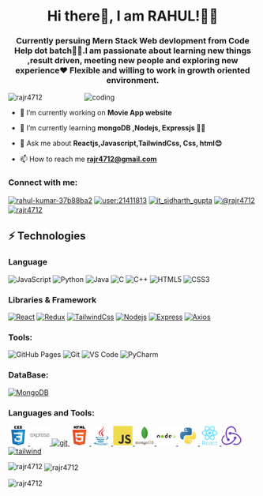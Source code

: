 <h1 align="center">Hi there👋, I am RAHUL!🙋‍♂️</h1>
<h3 align="center">Currently persuing Mern Stack Web devlopment from Code Help dot batch👨‍💻.I am passionate about learning new things ,result driven, meeting new people and exploring new experience❤️ Flexible and willing to work in growth oriented environment.</h3>

<div><img src="https://imgs.search.brave.com/vYohTOrXc0jOiFiPF1yOd6DsdbPM_gCp927Z3LD1heM/rs:fit:640:480:1/g:ce/aHR0cHM6Ly9tZWRp/YTEudGVub3IuY29t/L2ltYWdlcy9jZDM3/ZmE0OWM5ODNhYzkw/NWRmMDAxNmZkNWI2/YTJlZS90ZW5vci5n/aWY_aXRlbWlkPTEz/MTY1MjE2.gif" alt="coding" width="350" align="right" /></div>

<p align="left"> <img src="https://komarev.com/ghpvc/?username=rajr4712&label=Profile%20views&color=0e75b6&style=flat" alt="rajr4712" /> </p>

- 🔭 I’m currently working on **Movie App website**

- 🌱 I’m currently learning **mongoDB ,Nodejs, Expressjs 👨‍💻**

- 💬 Ask me about **Reactjs,Javascript,TailwindCss, Css, html😊**

- 📫 How to reach me **rajr4712@gmail.com**

<h3 align="left">Connect with me:</h3>
<p align="left">
<a href="https://linkedin.com/in/rahul-kumar-37b88ba2" target="blank"><img align="center" src="https://raw.githubusercontent.com/rahuldkjain/github-profile-readme-generator/master/src/images/icons/Social/linked-in-alt.svg" alt="rahul-kumar-37b88ba2" height="30" width="40" /></a>
<a href="https://stackoverflow.com/users/user:21411813" target="blank"><img align="center" src="https://raw.githubusercontent.com/rahuldkjain/github-profile-readme-generator/master/src/images/icons/Social/stack-overflow.svg" alt="user:21411813" height="30" width="40" /></a>
<a href="https://instagram.com/it_sidharth_gupta" target="blank"><img align="center" src="https://raw.githubusercontent.com/rahuldkjain/github-profile-readme-generator/master/src/images/icons/Social/instagram.svg" alt="it_sidharth_gupta" height="30" width="40" /></a>
<a href="https://www.hackerrank.com/@rajr4712" target="blank"><img align="center" src="https://raw.githubusercontent.com/rahuldkjain/github-profile-readme-generator/master/src/images/icons/Social/hackerrank.svg" alt="@rajr4712" height="30" width="40" /></a>
<a href="https://www.leetcode.com/rajr4712" target="blank"><img align="center" src="https://raw.githubusercontent.com/rahuldkjain/github-profile-readme-generator/master/src/images/icons/Social/leet-code.svg" alt="rajr4712" height="30" width="40" /></a>
</p>

## ⚡ Technologies
### Language
![JavaScript](https://img.shields.io/badge/-JavaScript-black?style=flat-square&logo=javascript)
![Python](https://img.shields.io/badge/-Python-black?style=flat-square&logo=Python)
![Java](https://img.shields.io/badge/-java-E34A86?style=flat-square&logo=java)
![C](https://img.shields.io/badge/-C-00599C?style=flat-square&logo=c)
![C++](https://img.shields.io/badge/-C++-00599C?style=flat-square&logo=cplusplus)
![HTML5](https://img.shields.io/badge/-HTML5-E34F26?style=flat-square&logo=html5&logoColor=white)
![CSS3](https://img.shields.io/badge/-CSS3-1572B6?style=flat-square&logo=css3)

### Libraries & Framework
[![React](https://img.shields.io/badge/-React-black?style=flat-square&logo=react)](https://reactjs.org/)
[![Redux](https://img.shields.io/badge/Redux%20-%23013243.svg?logo=redux&style=flat-square&logoColor=violet)](https://redux.org/)
[![TailwindCss](https://img.shields.io/badge/-TailwindCss-black?style=flat-square&logo=tailwindcss)](https://gettailwindcss.com/)
[![Nodejs](https://img.shields.io/badge/-Nodejs-black?style=flat-square&logo=Node.js)](https://nodejs.org/)
[![Express](https://img.shields.io/badge/Express-%234ea94b.svg?logo=express&logoColor=black)](https://express.org/)
[![Axios](https://img.shields.io/badge/Axios%20-%23013243.svg?logo=axios&style=flat-square&logoColor=blue)](https://axios.org/)
### Tools:
![GitHub Pages](https://img.shields.io/badge/GitHub%20Pages-%23327FC7.svg?logo=github&style=flat-square&logoColor=white)
![Git](https://img.shields.io/badge/-Git-black?style=flat-square&logo=git)
![VS Code](https://img.shields.io/badge/-VS%20Code-007ACC?style=flat-square&logo=visual-studio-code)
![PyCharm](https://img.shields.io/badge/-PyCharm-green?style=flat-square&logo=PyCharm)
### DataBase:
[![MongoDB](https://img.shields.io/badge/MongoDB-%234ea94b.svg?logo=mongodb&logoColor=white)](https://mongodb.org/)

<h3 align="left">Languages and Tools:</h3>
<p align="left"> <a href="https://www.w3schools.com/css/" target="_blank" rel="noreferrer"> <img src="https://raw.githubusercontent.com/devicons/devicon/master/icons/css3/css3-original-wordmark.svg" alt="css3" width="40" height="40"/> </a> <a href="https://expressjs.com" target="_blank" rel="noreferrer"> <img src="https://raw.githubusercontent.com/devicons/devicon/master/icons/express/express-original-wordmark.svg" alt="express" width="40" height="40"/> </a> <a href="https://git-scm.com/" target="_blank" rel="noreferrer"> <img src="https://www.vectorlogo.zone/logos/git-scm/git-scm-icon.svg" alt="git" width="40" height="40"/> </a> <a href="https://www.w3.org/html/" target="_blank" rel="noreferrer"> <img src="https://raw.githubusercontent.com/devicons/devicon/master/icons/html5/html5-original-wordmark.svg" alt="html5" width="40" height="40"/> </a> <a href="https://www.java.com" target="_blank" rel="noreferrer"> <img src="https://raw.githubusercontent.com/devicons/devicon/master/icons/java/java-original.svg" alt="java" width="40" height="40"/> </a> <a href="https://developer.mozilla.org/en-US/docs/Web/JavaScript" target="_blank" rel="noreferrer"> <img src="https://raw.githubusercontent.com/devicons/devicon/master/icons/javascript/javascript-original.svg" alt="javascript" width="40" height="40"/> </a> <a href="https://www.mongodb.com/" target="_blank" rel="noreferrer"> <img src="https://raw.githubusercontent.com/devicons/devicon/master/icons/mongodb/mongodb-original-wordmark.svg" alt="mongodb" width="40" height="40"/> </a> <a href="https://nodejs.org" target="_blank" rel="noreferrer"> <img src="https://raw.githubusercontent.com/devicons/devicon/master/icons/nodejs/nodejs-original-wordmark.svg" alt="nodejs" width="40" height="40"/> </a> <a href="https://www.python.org" target="_blank" rel="noreferrer"> <img src="https://raw.githubusercontent.com/devicons/devicon/master/icons/python/python-original.svg" alt="python" width="40" height="40"/> </a> <a href="https://reactjs.org/" target="_blank" rel="noreferrer"> <img src="https://raw.githubusercontent.com/devicons/devicon/master/icons/react/react-original-wordmark.svg" alt="react" width="40" height="40"/> </a> <a href="https://redux.js.org" target="_blank" rel="noreferrer"> <img src="https://raw.githubusercontent.com/devicons/devicon/master/icons/redux/redux-original.svg" alt="redux" width="40" height="40"/> </a> <a href="https://tailwindcss.com/" target="_blank" rel="noreferrer"> <img src="https://www.vectorlogo.zone/logos/tailwindcss/tailwindcss-icon.svg" alt="tailwind" width="40" height="40"/> </a> </p>

<p><img align="left" src="https://github-readme-stats.vercel.app/api/top-langs?username=rajr4712&show_icons=true&locale=en&layout=compact" alt="rajr4712" /></p>

<p>&nbsp;<img align="center" src="https://github-readme-stats.vercel.app/api?username=rajr4712&show_icons=true&locale=en" alt="rajr4712" /></p>

<p><img align="center" src="https://github-readme-streak-stats.herokuapp.com/?user=rajr4712&" alt="rajr4712" /></p>
